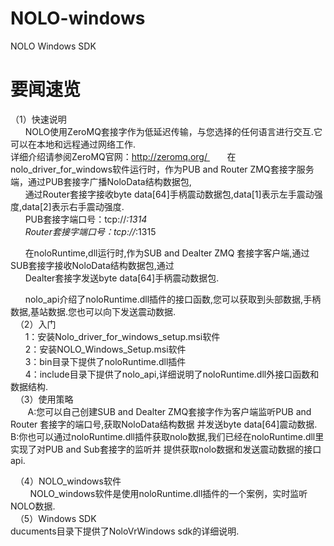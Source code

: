 # NOLO-windows
NOLO Windows SDK
#
# 要闻速览
  （1）快速说明  
       NOLO使用ZeroMQ套接字作为低延迟传输，与您选择的任何语言进行交互.它可以在本地和远程通过网络工作.  
       详细介绍请参阅ZeroMQ官网：http://zeromq.org/ 
       在nolo_driver_for_windows软件运行时，作为PUB and Router ZMQ套接字服务端，通过PUB套接字广播NoloData结构数据包,  
       通过Router套接字接收byte data[64]手柄震动数据包,data[1]表示左手震动强度,data[2]表示右手震动强度.  
       PUB套接字端口号：tcp://*:1314    
       Router套接字端口号：tcp://*:1315  
       
       在noloRuntime,dll运行时,作为SUB and Dealter ZMQ 套接字客户端,通过SUB套接字接收NoloData结构数据包,通过  
       Dealter套接字发送byte data[64]手柄震动数据包.    
       
       nolo_api介绍了noloRuntime.dll插件的接口函数,您可以获取到头部数据,手柄数据,基站数据.您也可以向下发送震动数据.   
   （2）入门  
        1：安装Nolo_driver_for_windows_setup.msi软件  
        2：安装NOLO_Windows_Setup.msi软件  
        3：bin目录下提供了noloRuntime.dll插件  
        4：include目录下提供了nolo_api,详细说明了noloRuntime.dll外接口函数和数据结构.  
   （3）使用策略  
        A:您可以自己创建SUB and Dealter ZMQ套接字作为客户端监听PUB and Router 套接字的端口号,获取NoloData结构数据
          并发送byte data[64]震动数据.    
        B:你也可以通过noloRuntime.dll插件获取nolo数据,我们已经在noloRuntime.dll里实现了对PUB and Sub套接字的监听并
          提供获取nolo数据和发送震动数据的接口api.  
          
   （4）NOLO_windows软件  
          NOLO_windows软件是使用noloRuntime.dll插件的一个案例，实时监听NOLO数据.   
   （5）Windows SDK<br>
          ducuments目录下提供了NoloVrWindows sdk的详细说明.
#
        
        

